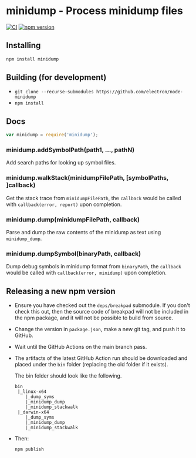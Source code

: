 # minidump - Process minidump files

[![CI](https://github.com/electron/node-minidump/actions/workflows/CI.yml/badge.svg)](https://github.com/electron/node-minidump/actions/workflows/CI.yml)
[![npm version](http://img.shields.io/npm/v/minidump.svg)](https://npmjs.org/package/minidump)

## Installing

```sh
npm install minidump
```

## Building (for development)

* `git clone --recurse-submodules https://github.com/electron/node-minidump`
* `npm install`

## Docs

```javascript
var minidump = require('minidump');
```

### minidump.addSymbolPath(path1, ..., pathN)

Add search paths for looking up symbol files.

### minidump.walkStack(minidumpFilePath, [symbolPaths, ]callback)

Get the stack trace from `minidumpFilePath`, the `callback` would be called
with `callback(error, report)` upon completion.

### minidump.dump(minidumpFilePath, callback)

Parse and dump the raw contents of the minidump as text using `minidump_dump`.

### minidump.dumpSymbol(binaryPath, callback)

Dump debug symbols in minidump format from `binaryPath`, the `callback` would
be called with `callback(error, minidump)` upon completion.


## Releasing a new npm version
- Ensure you have checked out the `deps/breakpad` submodule. If you don't check
  this out, then the source code of breakpad will not be included in the npm
  package, and it will not be possible to build from source.
- Change the version in `package.json`, make a new git tag, and push it to GitHub.
- Wait until the GitHub Actions on the main branch pass.
- The artifacts of the latest GitHub Action run should be downloaded and placed under the `bin` folder
  (replacing the old folder if it exists).

	The bin folder should look like the following.
	```
	bin
	 |_linux-x64
		|_dump_syms
		|_minidump_dump
		|_minidump_stackwalk
	 |_darwin-x64
		|_dump_syms
		|_minidump_dump
		|_minidump_stackwalk
	```

- Then:
	```
	npm publish
	```
